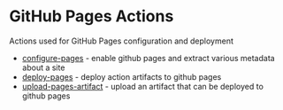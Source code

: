 # GitHub Pages Actions

Actions used for GitHub Pages configuration and deployment

- [configure-pages](./configure-pages) - enable github pages and extract various metadata about a site
- [deploy-pages](./deploy-pages) - deploy action artifacts to github pages
- [upload-pages-artifact](./upload-pages-artifact) - upload an artifact that can be deployed to github pages
